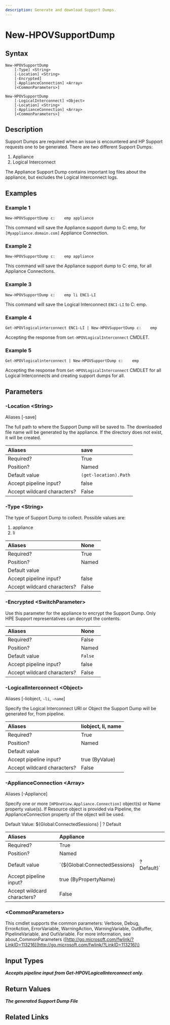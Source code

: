 ```yaml
---
description: Generate and download Support Dumps.
---
```


# New-HPOVSupportDump

## Syntax

```text
New-HPOVSupportDump
    [-Type] <String>
    [-Location] <String>
    [-Encrypted]
    [-ApplianceConnection] <Array>
    [<CommonParameters>]
```

```text
New-HPOVSupportDump
    [-LogicalInterconnect] <Object>
    [-Location] <String>
    [-ApplianceConnection] <Array>
    [<CommonParameters>]
```

## Description

Support Dumps are required when an issue is encountered and HP Support requests one to be generated. There are two different Support Dumps:

1. Appliance
2. Logical Interconnect

The Appliance Support Dump contains important log files about the appliance, but excludes the Logical Interconnect logs.

## Examples

### Example 1

```text
New-HPOVSupportDump c:    emp appliance
```

This command will save the Appliance support dump to C: emp, for `[Myappliance.domain.com]` Appliance Connection.

### Example 2

```text
New-HPOVSupportDump c:    emp appliance
```

This command will save the Appliance support dump to C: emp, for all Appliance Connections.

### Example 3

```text
New-HPOVSupportDump c:    emp li ENC1-LI
```

This command will save the Logical Interconnect `ENC1-LI` to C: emp.

### Example 4

```text
Get-HPOVlogicalinterconnect ENC1-LI | New-HPOVSupportDump c:    emp
```

Accepting the response from `Get-HPOVLogicalInterconnect` CMDLET.

### Example 5

```text
Get-HPOVlogicalinterconnect | New-HPOVSupportDump c:    emp
```

Accepting the response from `Get-HPOVLogicalInterconnect` CMDLET for all Logical Interconnects and creating support dumps for all.

## Parameters

### -Location &lt;String&gt;

Aliases \[-save\]

The full path to where the Support Dump will be saved to. The downloaded file name will be generated by the appliance. If the directory does not exist, it will be created.

| Aliases | save |
| :--- | :--- |
| Required? | True |
| Position? | Named |
| Default value | `(get-location).Path` |
| Accept pipeline input? | false |
| Accept wildcard characters? | False |

### -Type &lt;String&gt;

The type of Support Dump to collect. Possible values are:

1. appliance
2. li

| Aliases | None |
| :--- | :--- |
| Required? | True |
| Position? | Named |
| Default value |  |
| Accept pipeline input? | false |
| Accept wildcard characters? | False |

### -Encrypted &lt;SwitchParameter&gt;

Use this parameter for the appliance to encrypt the Support Dump. Only HPE Support representatives can decrypt the contents.

| Aliases | None |
| :--- | :--- |
| Required? | False |
| Position? | Named |
| Default value | `False` |
| Accept pipeline input? | false |
| Accept wildcard characters? | False |

### -LogicalInterconnect &lt;Object&gt;

Aliases \[-liobject, `-li`, `-name`\]

Specify the Logical Interconnect URI or Object the Support Dump will be generated for, from pipeline.

| Aliases | liobject, li, name |
| :--- | :--- |
| Required? | True |
| Position? | Named |
| Default value |  |
| Accept pipeline input? | true \(ByValue\) |
| Accept wildcard characters? | False |

### -ApplianceConnection &lt;Array&gt;

Aliases \[-Appliance\]

Specify one or more `[HPOneView.Appliance.Connection]` object\(s\) or Name property value\(s\). If Resource object is provided via Pipeline, the ApplianceConnection property of the object will be used.

Default Value: ${Global:ConnectedSessions} \| ? Default

| Aliases | Appliance |  |
| :--- | :--- | :--- |
| Required? | True |  |
| Position? | Named |  |
| Default value | \`\(${Global:ConnectedSessions} | ? Default\)\` |
| Accept pipeline input? | true \(ByPropertyName\) |  |
| Accept wildcard characters? | False |  |

### &lt;CommonParameters&gt;

This cmdlet supports the common parameters: Verbose, Debug, ErrorAction, ErrorVariable, WarningAction, WarningVariable, OutBuffer, PipelineVariable, and OutVariable. For more information, see about\_CommonParameters \([http://go.microsoft.com/fwlink/?LinkID=113216](http://go.microsoft.com/fwlink/?LinkID=113216)\)

## Input Types

_**Accepts pipeline input from Get-HPOVLogicalInterconnect only.**_

## Return Values

_**The generated Support Dump File**_

## Related Links

